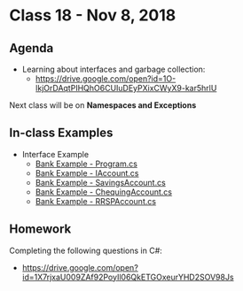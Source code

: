 # Class 18 - Nov 8, 2018

## Agenda

* Learning about interfaces and garbage collection:
  * https://drive.google.com/open?id=1O-lkjOrDAqtPIHQhO6CUIuDEyPXixCWyX9-kar5hrlU

Next class will be on **Namespaces and Exceptions**

## In-class Examples

* Interface Example
  * [Bank Example - Program.cs](BankExample/BankExample/Program.cs)
  * [Bank Example - IAccount.cs](BankExample/BankExample/IAccount.cs)
  * [Bank Example - SavingsAccount.cs](BankExample/BankExample/SavingsAccount.cs)
  * [Bank Example - ChequingAccount.cs](BankExample/BankExample/ChequingAccount.cs)
  * [Bank Example - RRSPAccount.cs](BankExample/BankExample/RRSPAccount.cs)

## Homework

Completing the following questions in C#:
* https://drive.google.com/open?id=1X7rjxaU009ZAf92PoyIl06QkETGOxeurYHD2SOV98Js
